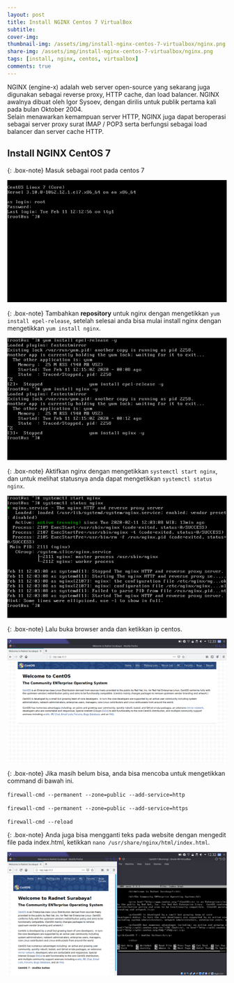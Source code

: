 ```yaml
---
layout: post
title: Install NGINX Centos 7 VirtualBox
subtitle: 
cover-img: 
thumbnail-img: /assets/img/install-nginx-centos-7-virtualbox/nginx.png
share-img: /assets/img/install-nginx-centos-7-virtualbox/nginx.png
tags: [install, nginx, centos, virtualbox]
comments: true
---
```


NGINX (engine-x) adalah web server open-source yang sekarang juga digunakan sebagai reverse proxy, HTTP cache, dan load balancer. NGINX awalnya dibuat oleh Igor Sysoev, dengan dirilis untuk publik pertama kali pada bulan Oktober 2004.  
Selain menawarkan kemampuan server HTTP, NGINX juga dapat beroperasi sebagai server proxy surat IMAP / POP3 serta berfungsi sebagai load balancer dan server cache HTTP.

## Install NGINX CentOS 7

{: .box-note}
Masuk sebagai root pada centos 7

![nginx-centos-1](/assets/img/install-nginx-centos-7-virtualbox/nginx-centos-1.png)

{: .box-note}
Tambahkan **repository** untuk nginx dengan mengetikkan `yum install epel-release`, setelah selesai anda bisa mulai install nginx dengan mengetikkan `yum install nginx`.

![nginx-centos-2](/assets/img/install-nginx-centos-7-virtualbox/nginx-centos-2.png)

{: .box-note}
Aktifkan nginx dengan mengetikkan `systemctl start nginx`, dan untuk melihat statusnya anda dapat mengetikkan `systemctl status nginx`.

![nginx-centos-3](/assets/img/install-nginx-centos-7-virtualbox/nginx-centos-3.png)

{: .box-note}
Lalu buka browser anda dan ketikkan ip centos.

![nginx-centos-4](/assets/img/install-nginx-centos-7-virtualbox/nginx-centos-4.png)

{: .box-note}
Jika masih belum bisa, anda bisa mencoba untuk mengetikkan command di bawah ini.  

`firewall-cmd --permanent --zone=public --add-service=http`  

`firewall-cmd --permanent --zone=public --add-service=https`  

`firewall-cmd --reload`  

{: .box-note}
Anda juga bisa mengganti teks pada website dengan mengedit file pada index.html, ketikkan `nano /usr/share/nginx/html/index.html`.

![nginx-centos-5](/assets/img/install-nginx-centos-7-virtualbox/nginx-centos-5.png)

